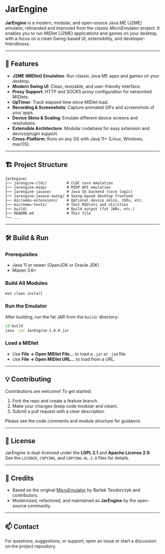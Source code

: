 # JarEngine

**JarEngine** is a modern, modular, and open-source Java ME (J2ME) emulator, rebranded and improved from the classic MicroEmulator project. It enables you to run MIDlet (J2ME) applications and games on your desktop, with a focus on a clean Swing-based UI, extensibility, and developer-friendliness.

---

## 🚀 Features

- **J2ME (MIDlet) Emulation**: Run classic Java ME apps and games on your desktop.
- **Modern Swing UI**: Clean, resizable, and user-friendly interface.
- **Proxy Support**: HTTP and SOCKS proxy configuration for networked MIDlets.
- **UpTimer**: Track elapsed time since MIDlet load.
- **Recording & Screenshots**: Capture animated GIFs and screenshots of your apps.
- **Device Skins & Scaling**: Emulate different device screens and resolutions.
- **Extensible Architecture**: Modular codebase for easy extension and device/plugin support.
- **Cross-Platform**: Runs on any OS with Java 11+ (Linux, Windows, macOS).

---

## 🏗️ Project Structure

```
JarEngine/
├── jarengine-cldc/         # CLDC core emulation
├── jarengine-midp/         # MIDP API emulation
├── jarengine-javase/       # Java SE backend (core logic)
├── jarengine-javase-swing/ # Swing-based desktop frontend
├── microemu-extensions/    # Optional device skins, JSRs, etc.
├── microemu-tests/         # Test MIDlets and utilities
├── build/                  # Build output (fat JARs, etc.)
├── README.md               # This file
└── ...
```

---

## 🛠️ Build & Run

### Prerequisites
- Java 11 or newer (OpenJDK or Oracle JDK)
- Maven 3.6+

### Build All Modules
```sh
mvn clean install
```

### Run the Emulator
After building, run the fat JAR from the `build/` directory:
```sh
cd build
java -jar JarEngine-1.0.0.jar
```

### Load a MIDlet
- Use **File → Open MIDlet File...** to load a `.jar` or `.jad` file.
- Use **File → Open MIDlet URL...** to load from a URL.

---

## 💡 Contributing

Contributions are welcome! To get started:
1. Fork the repo and create a feature branch.
2. Make your changes (keep code modular and clean).
3. Submit a pull request with a clear description.

Please see the code comments and module structure for guidance.

---

## 📄 License

JarEngine is dual-licensed under the **LGPL 2.1** and **Apache License 2.0**. See the `LICENSE`, `COPYING`, and `COPYING-AL-2.0` files for details.

---

## 🙏 Credits

- Based on the original [MicroEmulator](https://github.com/barteo/microemu) by Bartek Teodorczyk and contributors.
- Modernized, refactored, and maintained as **JarEngine** by the open-source community.

---

## 📫 Contact

For questions, suggestions, or support, open an issue or start a discussion on the project repository. 